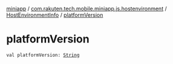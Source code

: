 [miniapp](../../index.md) / [com.rakuten.tech.mobile.miniapp.js.hostenvironment](../index.md) / [HostEnvironmentInfo](index.md) / [platformVersion](./platform-version.md)

# platformVersion

`val platformVersion: `[`String`](https://kotlinlang.org/api/latest/jvm/stdlib/kotlin/-string/index.html)